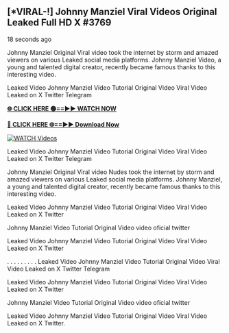 ## [*VIRAL-!] Johnny Manziel Viral Videos Original Leaked Full HD X #3769

18 seconds ago

Johnny Manziel Original Viral video took the internet by storm and amazed viewers on various Leaked social media platforms. Johnny Manziel Video, a young and talented digital creator, recently became famous thanks to this interesting video.

Leaked Video Johnny Manziel Video Tutorial Original Video Viral Video Leaked on X Twitter Telegram

**[🌐 CLICK HERE 🟢==►► WATCH NOW](https://xtreamnow.com/viral-videos/)**

**[🔴 CLICK HERE 🌐==►► Download Now](https://xtreamnow.com/viral-videos/)**

[![WATCH Videos](https://i.imgur.com/dJHk4Zq.gif)](https://xtreamnow.com/viral-videos/)

Leaked Video Johnny Manziel Video Tutorial Original Video Viral Video Leaked on X Twitter Telegram

Johnny Manziel Original Viral video Nudes took the internet by storm and amazed viewers on various Leaked social media platforms. Johnny Manziel, a young and talented digital creator, recently became famous thanks to this interesting video.

Leaked Video Johnny Manziel Video Tutorial Original Video Viral Video Leaked on X Twitter

Johnny Manziel Video Tutorial Original Video video oficial twitter

Leaked Video Johnny Manziel Video Tutorial Original Video Viral Video Leaked on X Twitter

. . . . . . . . . Leaked Video Johnny Manziel Video Tutorial Original Video Viral Video Leaked on X Twitter Telegram

Leaked Video Johnny Manziel Video Tutorial Original Video Viral Video Leaked on X Twitter

Johnny Manziel Video Tutorial Original Video video oficial twitter

Leaked Video Johnny Manziel Video Tutorial Original Video Viral Video Leaked on X Twitter.

